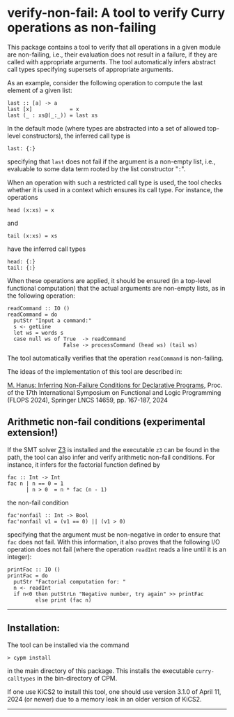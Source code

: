 verify-non-fail: A tool to verify Curry operations as non-failing
=================================================================

This package contains a tool to verify that all operations
in a given module are non-failing, i.e., their evaluation does
not result in a failure, if they are called with appropriate
arguments. The tool automatically infers abstract call types
specifying supersets of appropriate arguments.

As an example, consider the following operation to compute the last element
of a given list:

    last :: [a] -> a
    last [x]            = x
    last (_ : xs@(_:_)) = last xs

In the default mode (where types are abstracted into a set
of allowed top-level constructors), the inferred call type is

    last: {:}

specifying that `last` does not fail if the argument is a
non-empty list, i.e., evaluable to some data term rooted by
the list constructor "`:`".

When an operation with such a restricted call type is used,
the tool checks whether it is used in a context which
ensures its call type. For instance, the operations

    head (x:xs) = x

and

    tail (x:xs) = xs

have the inferred call types

    head: {:}
    tail: {:}

When these operations are applied, it should be ensured
(in a top-level functional computation) that the actual arguments
are non-empty lists, as in the following operation:

    readCommand :: IO ()
    readCommand = do
      putStr "Input a command:"
      s <- getLine
      let ws = words s
      case null ws of True  -> readCommand
                      False -> processCommand (head ws) (tail ws)

The tool automatically verifies that the operation `readCommand`
is non-failing.

The ideas of the implementation of this tool are described in:

[M. Hanus: Inferring Non-Failure Conditions for Declarative Programs](http://dx.doi.org/10.1007/978-981-97-2300-3\_10),
Proc. of the 17th International Symposium on Functional and Logic Programming
(FLOPS 2024), Springer LNCS 14659, pp. 167-187, 2024


Arithmetic non-fail conditions (experimental extension!)
--------------------------------------------------------

If the SMT solver [Z3](https://github.com/Z3Prover/z3.git) is
installed and the executable `z3` can be found in the path,
the tool can also infer and verify arithmetic non-fail conditions.
For instance, it infers for the factorial function defined by

    fac :: Int -> Int
    fac n | n == 0 = 1
          | n > 0  = n * fac (n - 1)

the non-fail condition

    fac'nonfail :: Int -> Bool
    fac'nonfail v1 = (v1 == 0) || (v1 > 0)

specifying that the argument must be non-negative in order to ensure
that `fac` does not fail.
With this information, it also proves that the following
I/O operation does not fail (where the operation `readInt`
reads a line until it is an integer):

    printFac :: IO ()
    printFac = do
      putStr "Factorial computation for: "
      n <- readInt
      if n<0 then putStrLn "Negative number, try again" >> printFac
             else print (fac n)


------------------------------------------------------------------------------

Installation:
-------------

The tool can be installed via the command

    > cypm install

in the main directory of this package.
This installs the executable `curry-calltypes` in the bin-directory of CPM.

If one use KiCS2 to install this tool, one should use version 3.1.0
of April 11, 2024 (or newer) due to a memory leak in an older version of KiCS2.

------------------------------------------------------------------------------
